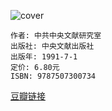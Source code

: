 ![cover](https://img3.doubanio.com/view/subject/s/public/s2729593.jpg)

    作者: 中共中央文献研究室
    出版社: 中央文献出版社
    出版年: 1991-7-1
    定价: 6.80元
    ISBN: 9787507300734

[豆瓣链接](https://book.douban.com/subject/2220573/)














































































































